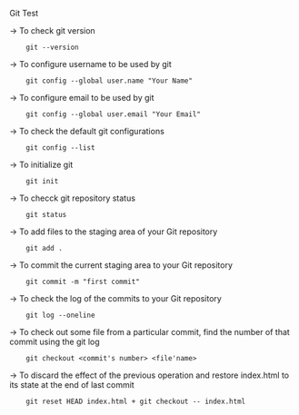 Git Test

->      To check git version
         
        git --version

->      To configure username to be used by git

        git config --global user.name "Your Name"

->      To configure email to be used by git

        git config --global user.email "Your Email"

->      To check the default git configurations

        git config --list

->      To initialize git

        git init

->      To checck git repository status

        git status

->      To add files to the staging area of your Git repository

        git add .

->      To commit the current staging area to your Git repository

        git commit -m "first commit"

->      To check the log of the commits to your Git repository

        git log --oneline

->      To check out some file from a particular commit, find the number of that commit using the git log
        
        git checkout <commit's number> <file'name>

->      To discard the effect of the previous operation and restore index.html to its state at the end of last commit
        
        git reset HEAD index.html + git checkout -- index.html
